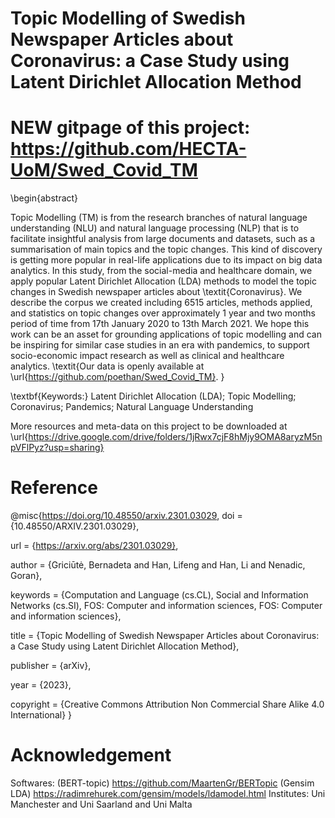 # Topic Modelling of Swedish Newspaper Articles about Coronavirus: a Case Study using Latent Dirichlet Allocation Method

# NEW gitpage of this project: https://github.com/HECTA-UoM/Swed_Covid_TM 

\begin{abstract}

Topic Modelling (TM) is from the research branches of natural language understanding (NLU) and natural language processing (NLP) that is to facilitate insightful analysis from large documents and datasets, such as a summarisation of main topics and the topic changes. This kind of discovery is getting more popular in real-life applications due to its impact on big data analytics. 
In this study, from the social-media and healthcare domain, we apply popular Latent Dirichlet Allocation (LDA) methods to model the topic changes in Swedish newspaper articles about \textit{Coronavirus}. We describe the corpus we created including 6515 articles, methods applied, and statistics on topic changes over approximately 1 year and two months period of time from 17th January 2020 to 13th March 2021.
We hope this work can be an asset for grounding applications of topic modelling and can be inspiring for similar case studies in an era with pandemics, to support socio-economic impact research as well as clinical and healthcare analytics. 
\textit{Our data is openly available at \url{https://github.com/poethan/Swed_Covid_TM}.
}

\textbf{Keywords:} Latent Dirichlet Allocation (LDA); Topic Modelling; Coronavirus; Pandemics; Natural Language Understanding

More resources and meta-data on this project to be downloaded at \url{https://drive.google.com/drive/folders/1jRwx7cjF8hMjy9OMA8aryzM5npVFlPyz?usp=sharing}

# Reference

@misc{https://doi.org/10.48550/arxiv.2301.03029,
  doi = {10.48550/ARXIV.2301.03029},
  
  url = {https://arxiv.org/abs/2301.03029},
  
  author = {Griciūtė, Bernadeta and Han, Lifeng and Han, Li and Nenadic, Goran},
  
  keywords = {Computation and Language (cs.CL), Social and Information Networks (cs.SI), FOS: Computer and information sciences, FOS: Computer and information sciences},
  
  title = {Topic Modelling of Swedish Newspaper Articles about Coronavirus: a Case Study using Latent Dirichlet Allocation Method},
  
  publisher = {arXiv},
  
  year = {2023},
  
  copyright = {Creative Commons Attribution Non Commercial Share Alike 4.0 International}
}

# Acknowledgement
Softwares: 
(BERT-topic) https://github.com/MaartenGr/BERTopic 
(Gensim LDA) https://radimrehurek.com/gensim/models/ldamodel.html 
Institutes: Uni Manchester and Uni Saarland and Uni Malta
